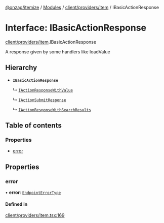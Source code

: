 [@onzag/itemize](../README.md) / [Modules](../modules.md) / [client/providers/item](../modules/client_providers_item.md) / IBasicActionResponse

# Interface: IBasicActionResponse

[client/providers/item](../modules/client_providers_item.md).IBasicActionResponse

A response given by some handlers like
loadValue

## Hierarchy

- **`IBasicActionResponse`**

  ↳ [`IActionResponseWithValue`](client_providers_item.IActionResponseWithValue.md)

  ↳ [`IActionSubmitResponse`](client_providers_item.IActionSubmitResponse.md)

  ↳ [`IActionResponseWithSearchResults`](client_providers_item.IActionResponseWithSearchResults.md)

## Table of contents

### Properties

- [error](client_providers_item.IBasicActionResponse.md#error)

## Properties

### error

• **error**: [`EndpointErrorType`](../modules/base_errors.md#endpointerrortype)

#### Defined in

[client/providers/item.tsx:169](https://github.com/onzag/itemize/blob/73e0c39e/client/providers/item.tsx#L169)
